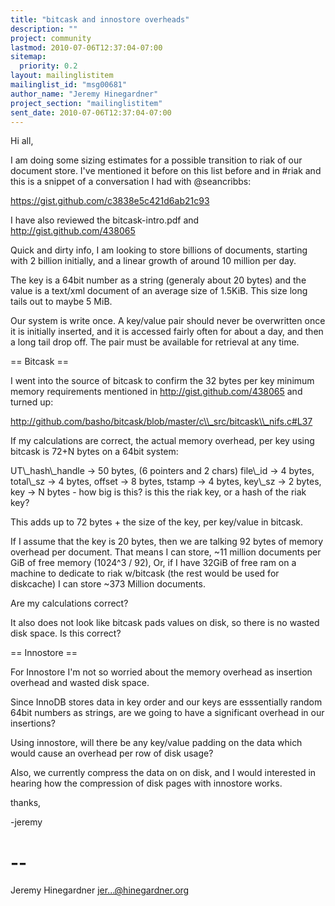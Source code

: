 ```yaml
---
title: "bitcask and innostore overheads"
description: ""
project: community
lastmod: 2010-07-06T12:37:04-07:00
sitemap:
  priority: 0.2
layout: mailinglistitem
mailinglist_id: "msg00681"
author_name: "Jeremy Hinegardner"
project_section: "mailinglistitem"
sent_date: 2010-07-06T12:37:04-07:00
---
```



Hi all,

I am doing some sizing estimates for a possible transition to riak of
our document store. I've mentioned it before on this list before and
in #riak and this is a snippet of a conversation I had with @seancribbs:

 https://gist.github.com/c3838e5c421d6ab21c93

I have also reviewed the bitcask-intro.pdf and http://gist.github.com/438065

Quick and dirty info, I am looking to store billions of documents, starting
with 2 billion initially, and a linear growth of around 10 million per day.

The key is a 64bit number as a string (generaly about 20 bytes) and the value is
a text/xml document of an average size of 1.5KiB. This size long tails out to
maybe 5 MiB. 

Our system is write once. A key/value pair should never be overwritten once it
is initially inserted, and it is accessed fairly often for about a day, and then
a long tail drop off. The pair must be available for retrieval at any time.

== Bitcask ==

I went into the source of bitcask to confirm the 32 bytes per key minimum
memory requirements mentioned in http://gist.github.com/438065 and turned
up:

 http://github.com/basho/bitcask/blob/master/c\\_src/bitcask\\_nifs.c#L37
 
If my calculations are correct, the actual memory overhead, per key using 
bitcask is 72+N bytes on a 64bit system:

 UT\\_hash\\_handle -&gt; 50 bytes, (6 pointers and 2 chars)
 file\\_id -&gt; 4 bytes,
 total\\_sz -&gt; 4 bytes,
 offset -&gt; 8 bytes,
 tstamp -&gt; 4 bytes,
 key\\_sz -&gt; 2 bytes,
 key -&gt; N bytes - how big is this? is this the riak key, 
 or a hash of the riak key?

This adds up to 72 bytes + the size of the key, per key/value in bitcask.

If I assume that the key is 20 bytes, then we are talking 92 bytes of memory
overhead per document. That means I can store, ~11 million documents per GiB of
free memory (1024^3 / 92), Or, if I have 32GiB of free ram on a machine
to dedicate to riak w/bitcask (the rest would be used for diskcache) I
can store ~373 Million documents.

Are my calculations correct?

It also does not look like bitcask pads values on disk, so there is no wasted
disk space. Is this correct?

== Innostore ==

For Innostore I'm not so worried about the memory overhead as insertion overhead
and wasted disk space.

Since InnoDB stores data in key order and our keys are esssentially random 64bit
numbers as strings, are we going to have a significant overhead in our
insertions? 

Using innostore, will there be any key/value padding on the data which
would cause an overhead per row of disk usage?

Also, we currently compress the data on on disk, and I would interested in 
hearing how the compression of disk pages with innostore works.

thanks,

-jeremy

-- 
========================================================================
 Jeremy Hinegardner jer...@hinegardner.org 
